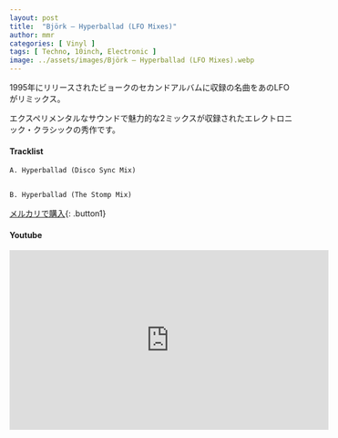 ```yaml
---
layout: post
title:  "Björk – Hyperballad (LFO Mixes)"
author: mmr
categories: [ Vinyl ]
tags: [ Techno, 10inch, Electronic ]
image: ../assets/images/Björk – Hyperballad (LFO Mixes).webp
---
```


1995年にリリースされたビョークのセカンドアルバムに収録の名曲をあのLFOがリミックス。

エクスペリメンタルなサウンドで魅力的な2ミックスが収録されたエレクトロニック・クラシックの秀作です。

#### Tracklist
```md
A. Hyperballad (Disco Sync Mix)


B. Hyperballad (The Stomp Mix)
```

[メルカリで購入](https://jp.mercari.com/item/m51141432858?afid=6142608987){: .button1}

#### Youtube
<iframe width="560" height="315" src="https://www.youtube.com/embed/xENFEImvqnw?si=_VNmmlWtwOibFc7W" title="YouTube video player" frameborder="0" allow="accelerometer; autoplay; clipboard-write; encrypted-media; gyroscope; picture-in-picture; web-share" referrerpolicy="strict-origin-when-cross-origin" allowfullscreen></iframe>